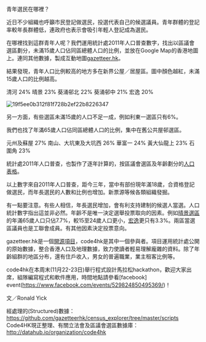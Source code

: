 青年選民在哪裡？

近日不少組織也呼籲市民登記做選民，投選代表自己的候選議員。青年群體的登記率較年長群體低，連政府也表示會吸引年輕人登記成為選民。

在哪裡找到這群青年人呢？我們運用統計處2011年人口普查數字，找出以區議會選區劃分，未滿15歲人口佔同區總體人口的比例，並放在Google Map的香港地圖上。連同其他數據，製成互動地圖[gazetteer.hk](gazetteer.hk)。

結果發現，青年人口比例較高的地方多在新界公屋／居屋區。圖中顏色越紅，未滿15歲人口的比例越高。

清河 24%
晴景 23%
葵涌邨北 22%
葵涌邨中 21%
宏逸 20%


![19f5ee0b312f81f728b2ef22b8226347](https://cloud.githubusercontent.com/assets/1883877/5125412/0884c156-70ff-11e4-98d1-3f7e16f876b3.png)

另一方面，有些選區未滿15歲的人口不足一成，例如利東一選區只有6%。

我們也找了年滿65歲人口佔同區總體人口的比例，集中在舊公共屋邨選區。

元州及蘇屋 27%
南山、大坑東及大坑西 26%
華富一 24%
黃大仙龍上 23%
石圍角 23%

統計處2011年人口普查，也製作了逐年計算的，按區議會選區及年齡劃分的[人口表格](http://www.census2011.gov.hk/tc/main-table/A305.html)。

以上數字來自2011年人口普查，距今三年，當中有部份現年滿18歲，合資格登記做選民，而年長選民的人數和比例也增加。新票源等候各類組織發掘。

有一點要注意。有些人相信，年長選民增加，會有利支持建制的候選人當選。人口統計數字指出這並非必然。年齡不是唯一決定選舉投票取向的因素。例如[晴景選區](http://www.census2011.gov.hk/tc/district-profiles/ca/yuen-long/m21.html)的年滿65歲人口只佔7.7%，較15至24歲人口更小，[宏逸](http://www.census2011.gov.hk/tc/district-profiles/ca/yuen-long/m20.html)更只有3.3%。兩區當選區議員也是工聯會成員。有其他因素決定投票意向。

gazetteer.hk是一個[開源項目](https://github.com/gazetteerhk/census_explorer)，code4hk是其中一個參與者。項目運用統計處公開的原始數據，整合香港人口及地理數據，致力使讀者輕易理解龐雜的資料。除了年齡組群的地區分布，還有住戶收入，男女的普遍職業，業主租客比例等。

code4hk在本周末(11月22-23日)舉行程式設計馬拉松hackathon，歡迎大家出席，組隊編寫程式和軟件應用，時間地點請參看[facebook] event(https://www.facebook.com/events/529824850495369/)！

文／Ronald Yick

經處理的(Structured)數據：https://github.com/gazetteerhk/census_explorer/tree/master/scripts
Code4HK現正整理、有關立法會及區議會選區數據庫：http://datahub.io/organization/code4hk
